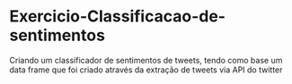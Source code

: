 # Exercicio-Classificacao-de-sentimentos
Criando um classificador de sentimentos de tweets, tendo como base um data frame que foi criado através da extração de tweets via API do twitter
